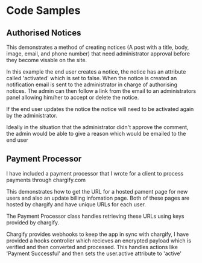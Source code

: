 # Code Samples #

## Authorised Notices ##

This demonstrates a method of creating notices (A post with a title,
body, image, email, and phone number) that need administrator approval
before they become visable on the site.

In this example the end user creates a notice, the notice has an attribute
called 'activated' which is set to false. When the notice is created an
notification email is sent to the administrator in charge of authorising
notices. The admin can then follow a link from the email to an
administrators panel allowing him/her to accept or delete the notice.

If the end user updates the notice the notice will need to be activated
again by the administrator.

Ideally in the situation that the administrator didn't approve the
comment, the admin would be able to give a reason which would be emailed
to the end user

## Payment Processor ##

I have included a payment processor that I wrote for a client to process
payments through chargify.com

This demonstrates how to get the URL for a hosted pament page for new
users and also an update billing infomation page. Both of these pages
are hosted by chargify and have unique URLs for each user.

The Payment Processor class handles retrieving these URLs using keys
provided by chargify.

Chargify provides webhooks to keep the app in sync with chargify, I have
provided a hooks controller which recieves an encrypted payload which is
verified and then converted and processed. This handles actions like
'Payment Successful' and then sets the user.active attribute to
'active'
